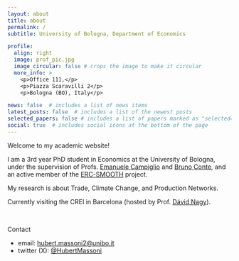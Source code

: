 ```yaml
---
layout: about
title: about
permalink: /
subtitle: University of Bologna, Department of Economics

profile:
  align: right
  image: prof_pic.jpg
  image_circular: false # crops the image to make it circular
  more_info: >
    <p>Office 111,</p>
    <p>Piazza Scaravilli 2</p>
    <p>Bologna (BO), Italy</p>

news: false  # includes a list of news items
latest_posts: false  # includes a list of the newest posts
selected_papers: false # includes a list of papers marked as "selected={true}"
social: true  # includes social icons at the bottom of the page
---
```


Welcome to my academic website! 

I am a 3rd year PhD student in Economics at the University of Bologna, under the supervision of Profs. [Emanuele Campiglio](https://sites.google.com/site/ecampiglio/) and [Bruno Conte](https://brunoconteleite.github.io/), and an active member of the [ERC-SMOOTH](https://site.unibo.it/smooth/en) project.

My research is about Trade, Climate Change, and Production Networks.

Currently visiting the CREI in Barcelona (hosted by Prof. [Dávid Nagy](https://sites.google.com/site/davidknagy/)).

<br>

Contact
- email: hubert.massoni2@unibo.it
- twitter (X): [@HubertMassoni](https://twitter.com/HubertMassoni)
